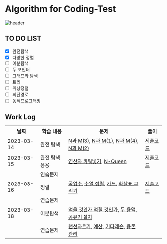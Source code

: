 # Algorithm for Coding-Test

![header](https://capsule-render.vercel.app/api?type=Rounded&color=gradient&height=100&section=footer&text=핵심유형%2020개로%20한%20번에%20끝내는%20알고리즘%20코딩테스트&fontSize=30)


## TO DO LIST

- [X] 완전탐색
- [X] 다양한 정렬 
- [ ] 이분탐색
- [ ] 두 포인터
- [ ] 그래프와 탐색
- [ ] 트리
- [ ] 위상정렬
- [ ] 최단경로
- [ ] 동적프로그래밍

## Work Log
<div>
<table>
  <th> 날짜 </th>
  <th> 학습 내용 </th>
  <th> 문제 </th>
  <th> 풀이 </th>
  <tr>
    <td>2023-03-14</td>
    <td>완전 탐색</td>
    <td> <a href="https://www.acmicpc.net/problem/15651">N과 M(3)</a>, 
      <a href="https://www.acmicpc.net/problem/15649">N과 M(1)</a>,
      <a href="https://www.acmicpc.net/problem/15652">N과 M(4)</a>,
      <a href="https://www.acmicpc.net/problem/15650">N과 M(2)</a>
    </td>
    <td><a href="https://github.com/YourBlueJustworks/Algorithm_solved.ac/tree/main/CodingTest/src/BruteForce">제출코드</td>
  </tr>
  <tr>
    <td>2023-03-15</td>
    <td>완전 탐색 응용</td>
    <td>
      <a href="https://www.acmicpc.net/problem/14888">연산자 끼워넣기</a>,
      <a href="https://www.acmicpc.net/problem/9663">N-Queen</a>
    </td>
    <td><a href="https://github.com/YourBlueJustworks/Algorithm_solved.ac/tree/main/CodingTest/src/BruteForce_apply">제출코드</td>
  </tr>
  <tr>
    <td> </td>
    <td> 연습문제 </td>
    <td> </td>
    <td> </td>
  </tr>
  <tr>
    <td>2023-03-16</td>
    <td>정렬</td>
    <td> 
      <a href="https://www.acmicpc.net/problem/10825">국영수</a>,
      <a href="https://www.acmicpc.net/problem/1015">수열 정렬</a>,
      <a href="https://www.acmicpc.net/problem/11652">카드</a>,
      <a href="https://www.acmicpc.net/problem/15970">화살표 그리기</a>
    </td>
    <td><a href="https://github.com/YourBlueJustworks/Algorithm_solved.ac/tree/main/CodingTest/src/SortApplication">제출코드</td> 
  </tr>
  <tr>
    <td> </td>
    <td> 연습문제 </td>
    <td> </td>
    <td> </td>
  </tr>
  <tr>
    <td>2023-03-18</td>
    <td> 이분탐색 </td>
    <td> 
      <a href="https://www.acmicpc.net/problem/7795">먹을 것인가 먹힐 것인가</a>,
      <a href="https://www.acmicpc.net/problem/2470">두 용액</a>,
      <a href="https://www.acmicpc.net/problem/2110">공유기 설치</a>
    </td>
    <td> </td> 
  </tr>
  <tr>
    <td> </td>
    <td> 연습문제 </td>
    <td> 
      <a href="https://www.acmicpc.net/problem/1654">랜선자르기</a>,
      <a href="https://www.acmicpc.net/problem/2512">예산</a>,
      <a href="https://www.acmicpc.net/problem/2343">기타레슨</a>,
      <a href="https://www.acmicpc.net/problem/6236">용돈관리</a>
    </td>
    <td> </td> 
  </tr>
</div> 
